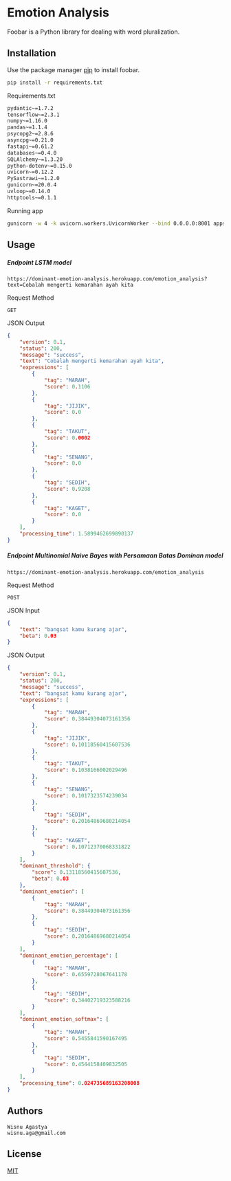 # Emotion Analysis

Foobar is a Python library for dealing with word pluralization.

## Installation

Use the package manager [pip](https://pip.pypa.io/en/stable/) to install foobar.

```bash
pip install -r requirements.txt
```
Requirements.txt
```bash
pydantic~=1.7.2
tensorflow~=2.3.1
numpy~=1.16.0
pandas~=1.1.4
psycopg2~=2.8.6
asyncpg~=0.21.0
fastapi~=0.61.2
databases~=0.4.0
SQLAlchemy~=1.3.20
python-dotenv~=0.15.0
uvicorn~=0.12.2
PySastrawi~=1.2.0
gunicorn~=20.0.4
uvloop~=0.14.0
httptools~=0.1.1
```
Running app
```bash
gunicorn -w 4 -k uvicorn.workers.UvicornWorker --bind 0.0.0.0:8001 apps:app --timeout 1800
```

## Usage
##### Endpoint LSTM model
```text
https://dominant-emotion-analysis.herokuapp.com/emotion_analysis?text=Cobalah mengerti kemarahan ayah kita
```
Request Method
```text
GET
```

JSON Output
```json
{
    "version": 0.1,
    "status": 200,
    "message": "success",
    "text": "Cobalah mengerti kemarahan ayah kita",
    "expressions": [
        {
            "tag": "MARAH",
            "score": 0.1106
        },
        {
            "tag": "JIJIK",
            "score": 0.0
        },
        {
            "tag": "TAKUT",
            "score": 0.0002
        },
        {
            "tag": "SENANG",
            "score": 0.0
        },
        {
            "tag": "SEDIH",
            "score": 0.9208
        },
        {
            "tag": "KAGET",
            "score": 0.0
        }
    ],
    "processing_time": 1.5899462699890137
}
```

##### Endpoint Multinomial Naive Bayes with Persamaan Batas Dominan model
```text
https://dominant-emotion-analysis.herokuapp.com/emotion_analysis
```
Request Method
```text
POST
```

JSON Input
```json
{
    "text": "bangsat kamu kurang ajar",
    "beta": 0.03
}
```

JSON Output
```json
{
    "version": 0.1,
    "status": 200,
    "message": "success",
    "text": "bangsat kamu kurang ajar",
    "expressions": [
        {
            "tag": "MARAH",
            "score": 0.38449304073161356
        },
        {
            "tag": "JIJIK",
            "score": 0.10118560415607536
        },
        {
            "tag": "TAKUT",
            "score": 0.1038166002029496
        },
        {
            "tag": "SENANG",
            "score": 0.1017323574239034
        },
        {
            "tag": "SEDIH",
            "score": 0.20164869680214054
        },
        {
            "tag": "KAGET",
            "score": 0.10712370068331822
        }
    ],
    "dominant_threshold": {
        "score": 0.13118560415607536,
        "beta": 0.03
    },
    "dominant_emotion": [
        {
            "tag": "MARAH",
            "score": 0.38449304073161356
        },
        {
            "tag": "SEDIH",
            "score": 0.20164869680214054
        }
    ],
    "dominant_emotion_percentage": [
        {
            "tag": "MARAH",
            "score": 0.6559728067641178
        },
        {
            "tag": "SEDIH",
            "score": 0.34402719323588216
        }
    ],
    "dominant_emotion_softmax": [
        {
            "tag": "MARAH",
            "score": 0.5455841590167495
        },
        {
            "tag": "SEDIH",
            "score": 0.4544158409832505
        }
    ],
    "processing_time": 0.024735689163208008
}
```

## Authors
```
Wisnu Agastya
wisnu.aga@gmail.com
```

## License
[MIT](https://choosealicense.com/licenses/mit/)